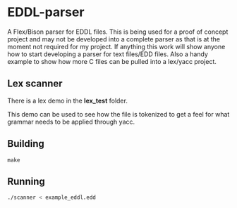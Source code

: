 # EDDL-parser
A Flex/Bison parser for EDDL files. This is being used for a proof of concept project and may not be developed into a complete parser as that is at the moment not required for my project. If anything this work will show anyone how to start developing a parser for text files/EDD files. Also a handy example to show how more C files can be pulled into a lex/yacc project.

## Lex scanner

There is a lex demo in the  **lex_test** folder.

This demo can be used to see how the file is tokenized to get a feel for what grammar needs to be applied through yacc.

## Building

```make
make
```

## Running

```bash
./scanner < example_eddl.edd
```
